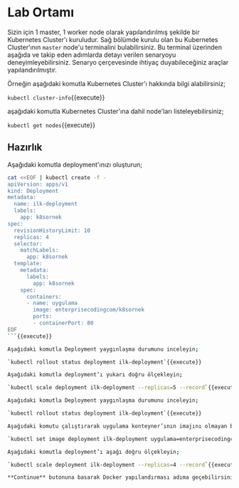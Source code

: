 # Lab Ortamı

Sizin için 1 master, 1 worker node olarak yapılandırılmış şekilde bir Kubernetes Cluster'ı kuruludur. Sağ bölümde kurulu olan bu Kubernetes Cluster'ının `master` node'u terminalini bulabilirsiniz. Bu terminal üzerinden aşağıda ve takip eden adımlarda detayı verilen senaryoyu deneyimleyebilirsiniz. Senaryo çerçevesinde ihtiyaç duyabileceğiniz araçlar yapılandırılmıştır.

Örneğin aşağıdaki komutla Kubernetes Cluster'ı hakkında bilgi alabilirsiniz;

`kubectl cluster-info`{{execute}}

aşağıdaki komutla Kubernetes Cluster'ına dahil node'ları listeleyebilirsiniz;

`kubectl get nodes`{{execute}}

## Hazırlık

Aşağıdaki komutla deployment'ınızı oluşturun;

```bash
cat <<EOF | kubectl create -f -
apiVersion: apps/v1
kind: Deployment
metadata:
  name: ilk-deployment
  labels:
    app: k8sornek
spec:
  revisionHistoryLimit: 10
  replicas: 4
  selector:
    matchLabels:
      app: k8sornek
  template:
    metadata:
      labels:
        app: k8sornek
    spec:
      containers:
      - name: uygulama
        image: enterprisecodingcom/k8sornek
        ports:
        - containerPort: 80
EOF
```{{execute}}

Aşağıdaki komutla Deployment yaygınlaşma durumunu inceleyin;

`kubectl rollout status deployment ilk-deployment`{{execute}}

Aşağıdaki komutla deployment’ı yukarı doğru ölçekleyin;

`kubectl scale deployment ilk-deployment --replicas=5 --record`{{execute}}

Aşağıdaki komutla Deployment yaygınlaşma durumunu inceleyin;

`kubectl rollout status deployment ilk-deployment`{{execute}}

Aşağıdaki komutu çalıştırarak uygulama konteyner’ının imajını olmayan bir imaj ile değiştirin;

`kubectl set image deployment ilk-deployment uygulama=enterprisecodingcom/k8sornek:v6 --record`{{execute}}

Aşağıdaki komutla deployment’ı aşağı doğru ölçekleyin;

`kubectl scale deployment ilk-deployment --replicas=4 --record`{{execute}}

**Continue** butonuna basarak Docker yapılandırması adıma geçebilirsiniz.
